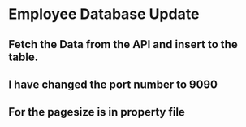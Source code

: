 # Employee Database Update

## Fetch the Data from the API and insert to the table.

## I have changed the port number to 9090

##  For the pagesize is in property file 
